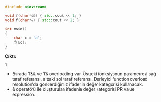 ```CPP
#include <iostream>

void f(char*&&) { std::cout << 1; }
void f(char*&) { std::cout << 2; }

int main()
{
	char c = 'a';
	f(&c);
}
```
**Çıktı:**
```
1
```
- Burada T&& ve T& overloading var.  Üstteki fonksiyonun parametresi sağ taraf referansı, alttaki sol taraf referansı. Derleyici function overload resolution'da gönderdiğimiz ifadenin değer kategorisi kullanacak.
- & operatörü ile oluşturulan ifadenin değer kategorisi PR value expression. 
